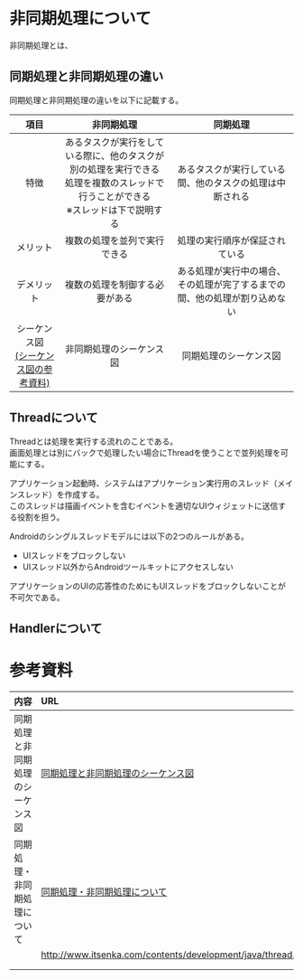 # 非同期処理について
非同期処理とは、
## 同期処理と非同期処理の違い
同期処理と非同期処理の違いを以下に記載する。

|項目|非同期処理|同期処理|
|:--:|:--:|:--:|
|特徴|あるタスクが実行をしている際に、他のタスクが別の処理を実行できる<br>処理を複数のスレッドで行うことができる<br>※スレッドは下で説明する|あるタスクが実行している間、他のタスクの処理は中断される|
|メリット|複数の処理を並列で実行できる|処理の実行順序が保証されている|
|デメリット|複数の処理を制御する必要がある|ある処理が実行中の場合、その処理が完了するまでの間、他の処理が割り込めない|
|シーケンス図<br>[(シーケンス図の参考資料)](http://ossforum.jp/node/753)|非同期処理のシーケンス図|同期処理のシーケンス図|

## Threadについて
Threadとは処理を実行する流れのことである。<br>
画面処理とは別にバックで処理したい場合にThreadを使うことで並列処理を可能にする。<br>

アプリケーション起動時、システムはアプリケーション実行用のスレッド（メインスレッド）を作成する。<br>
このスレッドは描画イベントを含むイベントを適切なUIウィジェットに送信する役割を担う。<br>

Androidのシングルスレッドモデルには以下の2つのルールがある。<br>
* UIスレッドをブロックしない
* UIスレッド以外からAndroidツールキットにアクセスしない

アプリケーションのUIの応答性のためにもUIスレッドをブロックしないことが不可欠である。<br>


## Handlerについて

# 参考資料
|内容|URL|
|:--|:--|
|同期処理と非同期処理のシーケンス図|[同期処理と非同期処理のシーケンス図](http://ossforum.jp/node/753) |
|同期処理・非同期処理について|[同期処理・非同期処理について](http://arit-clt.com/2015/07/23/%E5%90%8C%E6%9C%9F%E5%87%A6%E7%90%86%E3%83%BB%E9%9D%9E%E5%90%8C%E6%9C%9F%E5%87%A6%E7%90%86%E3%81%AB%E3%81%A4%E3%81%84%E3%81%A6/) |
||http://www.itsenka.com/contents/development/java/thread.html|
|||
|||
